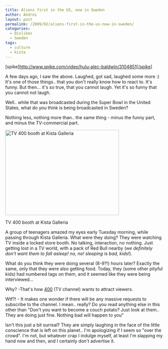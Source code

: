 ```yaml
---
title: Aliens first in the US, now in Sweden
author: Andrei
layout: post
permalink: /2009/02/aliens-first-in-the-us-now-in-sweden/
categories:
  - Dislikes
  - Sweden
tags:
  - culture
  - kista
---
```

[spike]http://www.spike.com/video/hulu-alec-baldwin/3104851[/spike]

A few days ago, I saw the above. Laughed, got sad, laughed some more :) It's one of those things.. that you don't really know how to react to. It's funny. But then... it's so true, that you cannot laugh. Yet it's so funny that you cannot not laugh.

Well.. while that was broadcasted during the Super Bowl in the United States, what do you think is being broadcasted in Sweden?

Nothing less, nothing more than.. the same thing - minus the funny part, and minus the TV-commercial part.

<div class="wp-caption aligncenter" style="width: 370px">
  <a href="http://media.andreineculau.com/personal/2009-sweden/02-feb-400/image/600/DSC00021.JPG"><img class=" " title="TV 400 booth" src="http://media.andreineculau.com/personal/2009-sweden/02-feb-400/image/600/DSC00021.JPG" alt="TV 400 booth at Kista Galleria" width="360" height="270" /></a><p class="wp-caption-text">
    TV 400 booth at Kista Galleria
  </p>
</div>

A group of teenagers amazed my eyes early Tuesday morning, while passing through Kista Galleria. What were they doing? They were watching TV inside a locked store booth. No talking, interaction, no nothing. Just getting lost in a TV world, with a pack of Red Bull nearby (*we definitely don't want them to fall asleep! no, no! sleeping is bad, kids!*).

What do you think they were doing several (8-9?!) hours later? Exactly the same, only that they were also getting food. Today, they (some other pityful kids) had numbered tags on them, and it seemed like they were being interviewed...

Why? -That's how [400][1] (TV channel) wants to attract viewers.

Wtf?! - It makes one wonder if there will be any massive requests to subscribe to the channel. I mean.. really? Do you read anything else in this other than "Don't you want to become a couch potato? Just look at them.. They are doing just fine. Nothing bad will happen to you"

Isn't this just a bit surreal? They are simply laughing in the face of the little conscience that is left on this planet.. I'm apologizing if I seem so "over the crowd". I'm not, but whatever crap I indulge myself, at least I'm slapping my hand now and then, and I certainly don't advertise it.

<center>
  <flv href="http://media.andreineculau.com/albums/personal/2009-sweden/02-feb-400/MOV00024.flv" width="320" height="240" autostart="false" />
</center>

 [1]: http://en.wikipedia.org/wiki/TV400